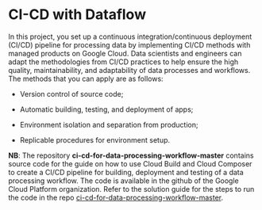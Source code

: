 # CI-CD with Dataflow

In this project, you set up a continuous integration/continuous deployment (CI/CD) pipeline for processing data by implementing CI/CD methods with managed products on Google Cloud. Data scientists and engineers can adapt the methodologies from CI/CD practices to help ensure the high quality, maintainability, and adaptability of data processes and workflows. The methods that you can apply are as follows:

* Version control of source code;

* Automatic building, testing, and deployment of apps;

* Environment isolation and separation from production;

* Replicable procedures for environment setup.

**NB**: The repository **ci-cd-for-data-processing-workflow-master** contains source code for the guide on how to use Cloud Build and Cloud Composer to create a CI/CD pipeline for building, deployment and testing of a data processing workflow. The code is available in the github of the Google Cloud Platform organization. Refer to the solution guide for the steps to run the code in the repo [ci-cd-for-data-processing-workflow-master](https://cloud.google.com/solutions/cicd-pipeline-for-data-processing).
